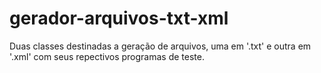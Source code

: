 # gerador-arquivos-txt-xml
Duas classes destinadas a geração de arquivos, uma em '.txt' e outra em '.xml' com seus repectivos programas de teste.
